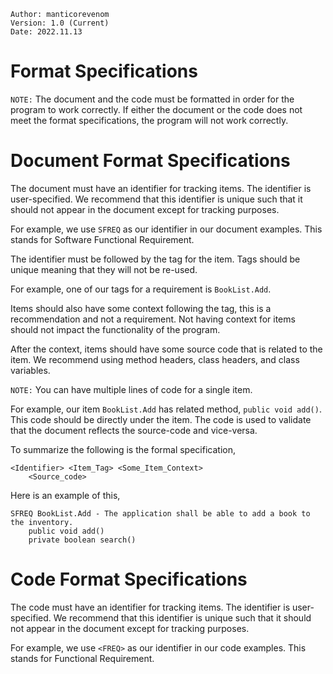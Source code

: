 ```
Author: manticorevenom
Version: 1.0 (Current)
Date: 2022.11.13
```
# Format Specifications
```NOTE:``` The document and the code must be formatted in order for the program to work correctly. 
If either the document or the code does not meet the format specifications, the program
will not work correctly.

# Document Format Specifications
The document must have an identifier for tracking items. The identifier is user-specified.
We recommend that this identifier is unique such that it should not appear in the document
except for tracking purposes.

For example, we use ```SFREQ``` as our identifier in our document examples. This stands for Software Functional
Requirement.

The identifier must be followed by the tag for the item. Tags should be unique meaning that they
will not be re-used.

For example, one of our tags for a requirement is ```BookList.Add```.

Items should also have some context following the tag, this is a recommendation and not a requirement.
Not having context for items should not impact the functionality of the program.

After the context, items should have some source code that is related to the item.
We recommend using method headers, class headers, and class variables.

```NOTE:``` You can have multiple lines of code for a single item.

For example, our item ```BookList.Add``` has related method, ```public void add()```. This code should
be directly under the item. The code is used to validate that the document reflects the source-code
and vice-versa.

To summarize the following is the formal specification,
```
<Identifier> <Item_Tag> <Some_Item_Context>
    <Source_code>
```

Here is an example of this,
```
SFREQ BookList.Add - The application shall be able to add a book to the inventory.
    public void add()
    private boolean search()
```
# Code Format Specifications
The code must have an identifier for tracking items. The identifier is user-specified.
We recommend that this identifier is unique such that it should not appear in the document
except for tracking purposes.

For example, we use ```<FREQ>``` as our identifier in our code examples. This stands for Functional
Requirement.